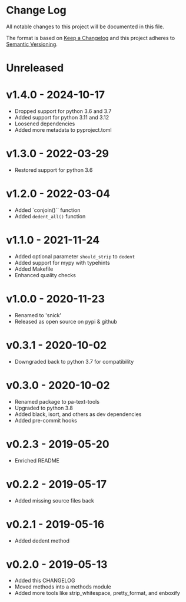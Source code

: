 # Change Log

All notable changes to this project will be documented in this file.

The format is based on [Keep a Changelog](http://keepachangelog.com/)
and this project adheres to [Semantic Versioning](http://semver.org/).


# Unreleased

# v1.4.0 - 2024-10-17

- Dropped support for python 3.6 and 3.7
- Added support for python 3.11 and 3.12
- Loosened dependencies
- Added more metadata to pyproject.toml

# v1.3.0 - 2022-03-29

- Restored support for python 3.6


# v1.2.0 - 2022-03-04

- Added `conjoin()`` function
- Added ``dedent_all()`` function


# v1.1.0 - 2021-11-24

- Added optional parameter ``should_strip`` to ``dedent``
- Added support for mypy with typehints
- Added Makefile
- Enhanced quality checks


# v1.0.0 - 2020-11-23

- Renamed to 'snick'
- Released as open source on pypi & github


# v0.3.1 - 2020-10-02

- Downgraded back to python 3.7 for compatibility


# v0.3.0 - 2020-10-02

- Renamed package to pa-text-tools
- Upgraded to python 3.8
- Added black, isort, and others as dev dependencies
- Added pre-commit hooks


# v0.2.3 - 2019-05-20

- Enriched README


# v0.2.2 - 2019-05-17

- Added missing source files back


# v0.2.1 - 2019-05-16

- Added dedent method


# v0.2.0 - 2019-05-13

- Added this CHANGELOG
- Moved methods into a methods module
- Added more tools like strip_whitespace, pretty_format, and enboxify

